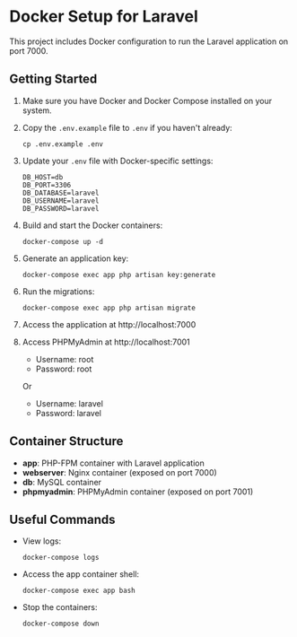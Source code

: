 # Docker Setup for Laravel

This project includes Docker configuration to run the Laravel application on port 7000.

## Getting Started

1. Make sure you have Docker and Docker Compose installed on your system.

2. Copy the `.env.example` file to `.env` if you haven't already:

    ```
    cp .env.example .env
    ```

3. Update your `.env` file with Docker-specific settings:

    ```
    DB_HOST=db
    DB_PORT=3306
    DB_DATABASE=laravel
    DB_USERNAME=laravel
    DB_PASSWORD=laravel
    ```

4. Build and start the Docker containers:

    ```
    docker-compose up -d
    ```

5. Generate an application key:

    ```
    docker-compose exec app php artisan key:generate
    ```

6. Run the migrations:

    ```
    docker-compose exec app php artisan migrate
    ```

7. Access the application at http://localhost:7000

8. Access PHPMyAdmin at http://localhost:7001

    - Username: root
    - Password: root

    Or

    - Username: laravel
    - Password: laravel

## Container Structure

-   **app**: PHP-FPM container with Laravel application
-   **webserver**: Nginx container (exposed on port 7000)
-   **db**: MySQL container
-   **phpmyadmin**: PHPMyAdmin container (exposed on port 7001)

## Useful Commands

-   View logs:

    ```
    docker-compose logs
    ```

-   Access the app container shell:

    ```
    docker-compose exec app bash
    ```

-   Stop the containers:
    ```
    docker-compose down
    ```
